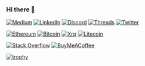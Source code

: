 ### Hi there 👋

[![Medium](https://img.shields.io/badge/Medium-12100E?style=for-the-badge&logo=medium&logoColor=white)](https://medium.com/@block-ops.eth)
[![LinkedIn](https://img.shields.io/badge/linkedin-%230077B5.svg?style=for-the-badge&logo=linkedin&logoColor=white)](https://linkedin.com/in/zachary-bloss)
[![Discord](https://img.shields.io/badge/Discord-%235865F2.svg?style=for-the-badge&logo=discord&logoColor=white)](@block-ops.eth)
[![Threads](https://img.shields.io/badge/Threads-000000?style=for-the-badge&logo=Threads&logoColor=white)](https://www.threads.net/@zach_makes)
[![Twitter](https://img.shields.io/badge/Twitter-%231DA1F2.svg?style=for-the-badge&logo=Twitter&logoColor=white)](https://twitter.com/altozachmo)

[![Ethereum](https://img.shields.io/badge/Ethereum-3C3C3D?style=for-the-badge&logo=Ethereum&logoColor=white)](0x2615e4520418848893f9F0d69Ecc84084119D0E5)
[![Bitcoin](https://img.shields.io/badge/Bitcoin-000?style=for-the-badge&logo=bitcoin&logoColor=white)](14fyGgh5SV35uLa6LP99nRbBpSZuL4AFZZ)
[![Xrp](https://img.shields.io/badge/Xrp-black?style=for-the-badge&logo=xrp&logoColor=white)](rhnXPf5SWrtWtQAwxQsb7pozSwJctX2Dw9)
[![Litecoin](https://img.shields.io/badge/Litecoin-A6A9AA?style=for-the-badge&logo=Litecoin&logoColor=white)](MKX9YhSWVexYH8U2ZabPsJKBUaygscKAUo)

[![Stack Overflow](https://img.shields.io/badge/-Stackoverflow-FE7A16?style=for-the-badge&logo=stack-overflow&logoColor=white)](https://stackoverflow.com/users/8806961/zachary-bloss)
[![BuyMeACoffee](https://img.shields.io/badge/Buy%20Me%20a%20Coffee-ffdd00?style=for-the-badge&logo=buy-me-a-coffee&logoColor=black)](https://bmc.link/zacharybloss)

[![trophy](https://github-profile-trophy.vercel.app/?username=zbloss&theme=onedark)](https://github.com/ryo-ma/github-profile-trophy)


<!--
**zbloss/zbloss** is a ✨ _special_ ✨ repository because its `README.md` (this file) appears on your GitHub profile.

Here are some ideas to get you started:

- 🔭 I’m currently working on ...
- 🌱 I’m currently learning ...
- 👯 I’m looking to collaborate on ...
- 🤔 I’m looking for help with ...
- 💬 Ask me about ...
- 📫 How to reach me: ...
- 😄 Pronouns: ...
- ⚡ Fun fact: ...
-->
